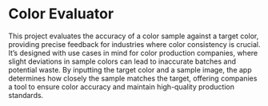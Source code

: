 # Color Evaluator
This project evaluates the accuracy of a color sample against a target color, providing precise feedback for industries where color consistency is crucial. It’s designed with use cases in mind for color production companies, where slight deviations in sample colors can lead to inaccurate batches and potential waste. By inputting the target color and a sample image, the app determines how closely the sample matches the target, offering companies a tool to ensure color accuracy and maintain high-quality production standards.
